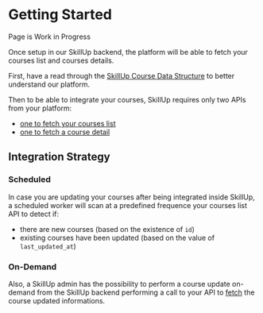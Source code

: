 # Getting Started

<Badge type="warning">Page is Work in Progress</Badge>

Once setup in our SkillUp backend, the platform will be able to fetch your courses list and courses details.

First, have a read through the [SkillUp Course Data Structure](/integration/courses/models/) to better understand our platform.

Then to be able to integrate your courses, SkillUp requires only two APIs from your platform:
* [one to fetch your courses list](/integration/courses/list)
* [one to fetch a course detail](/integration/courses/item)

## Integration Strategy

### Scheduled

In case you are updating your courses after being integrated inside SkillUp, a scheduled worker will scan at a predefined frequence your courses list API to detect if:

- there are new courses (based on the existence of `id`)
- existing courses have been updated (based on the value of `last_updated_at`)

### On-Demand

Also, a SkillUp admin has the possibility to perform a course update on-demand from the SkillUp backend performing a call to your API to [fetch](/integration/courses/item) the course updated informations.
